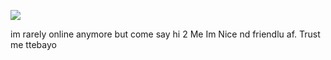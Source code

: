 
![](https://media.tenor.com/TU-MqPN0VzwAAAAM/ice-cream-in-the-hood-be-like.gif)


im rarely online anymore but come say hi 2 Me Im Nice nd friendlu af. Trust me ttebayo

